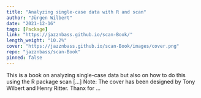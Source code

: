 ```yaml
---
title: "Analyzing single-case data with R and scan"
author: "Jürgen Wilbert"
date: "2021-12-16"
tags: [Package]
link: "https://jazznbass.github.io/scan-Book/"
length_weight: "10.2%"
cover: "https://jazznbass.github.io/scan-Book/images/cover.png"
repo: "jazznbass/scan-Book"
pinned: false
---
```


This is a book on analyzing single-case data but also on how to do this using the R package scan [...] Note: The cover has been designed by Tony Wilbert and Henry Ritter.
Thanx for ...
